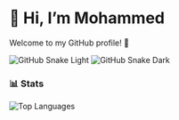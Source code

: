 # 👋 Hi, I’m Mohammed

Welcome to my GitHub profile! 🚀

![GitHub Snake Light](https://raw.githubusercontent.com/MohammedElasli04/MohammedElasli04-/refs/heads/master/dist/snake-dark.svg)
![GitHub Snake Dark](https://raw.githubusercontent.com/MohammedElasli04/MohammedElasli04-/refs/heads/master/dist/snake.svg)



### 📊 Stats

![Top Languages](https://github-readme-stats.vercel.app/api/top-langs/?username=MohammedElasli04&layout=compact)
